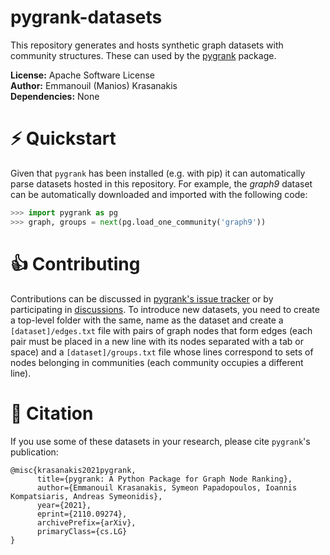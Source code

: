 # pygrank-datasets
This repository generates and hosts synthetic graph datasets with 
community structures. These can used by the 
[pygrank](https://github.com/MKLab-ITI/pygrank) package.

**License:** Apache Software License
<br>**Author:** Emmanouil (Manios) Krasanakis
<br>**Dependencies:** None

# :zap: Quickstart
Given that `pygrank` has been installed (e.g. with pip) it can automatically
parse datasets hosted in this repository. For example, the *graph9* 
dataset can be automatically downloaded and imported with the following code:
```python
>>> import pygrank as pg
>>> graph, groups = next(pg.load_one_community('graph9'))
```


# :thumbsup: Contributing
Contributions can be discussed in [pygrank's issue tracker](https://github.com/MKLab-ITI/pygrank/issues) or by participating in [discussions]().
To introduce new datasets, you need to create a top-level folder with the same,
name as the dataset and create a `[dataset]/edges.txt` 
file with pairs of graph nodes that form
edges (each pair must be placed in a new line with its nodes separated with
a tab or space) and a `[dataset]/groups.txt` file whose lines correspond
to sets of nodes belonging in communities (each community occupies a different line).

# :notebook: Citation
If you use some of these datasets in your research, please cite `pygrank`'s publication:
```
@misc{krasanakis2021pygrank,
      title={pygrank: A Python Package for Graph Node Ranking}, 
      author={Emmanouil Krasanakis, Symeon Papadopoulos, Ioannis Kompatsiaris, Andreas Symeonidis},
      year={2021},
      eprint={2110.09274},
      archivePrefix={arXiv},
      primaryClass={cs.LG}
}
```

